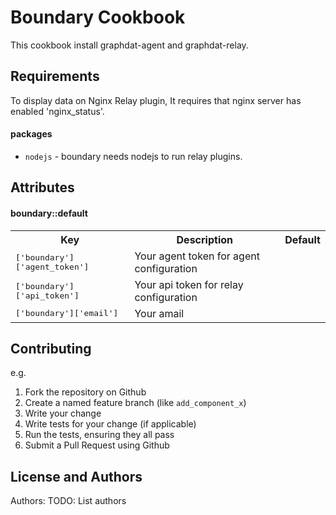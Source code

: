 Boundary Cookbook
=================

This cookbook install graphdat-agent and graphdat-relay.

Requirements
------------


To display data on Nginx Relay plugin, It requires that nginx server has enabled 'nginx_status'. 


#### packages
- `nodejs` - boundary needs nodejs to run relay plugins.

Attributes
----------

#### boundary::default
<table>
  <tr>
    <th>Key</th>
    <th>Description</th>
    <th>Default</th>
  </tr>
  <tr>
    <td><tt>['boundary']['agent_token']</tt></td>
    <td>Your agent token for agent configuration</td>
    <td><tt></tt></td>
  </tr>
    <tr>
    <td><tt>['boundary']['api_token']</tt></td>
    <td>Your api token for relay configuration</td>
    <td><tt></tt></td>
  </tr>
    <tr>
    <td><tt>['boundary']['email']</tt></td>
    <td>Your amail</td>
    <td><tt></tt></td>
  </tr>
</table>


Contributing
------------


e.g.
1. Fork the repository on Github
2. Create a named feature branch (like `add_component_x`)
3. Write your change
4. Write tests for your change (if applicable)
5. Run the tests, ensuring they all pass
6. Submit a Pull Request using Github

License and Authors
-------------------
Authors: TODO: List authors
